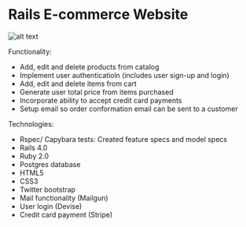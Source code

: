 Rails E-commerce Website
========================

![alt text](https://s3.amazonaws.com/Github-14/iStore.png "E-commerce Website - Ruby on Rails")

Functionality: 
- Add, edit and delete products from catalog
- Implement user authenticatioln (includes user sign-up and login)
- Add, edit and delete items from cart
- Generate user total price from items purchased
- Incorporate ability to accept credit card payments
- Setup email so order conformation email can be sent to a customer

Technologies:
- Rspec/ Capybara tests: Created feature specs and model specs
- Rails 4.0
- Ruby 2.0
- Postgres database
- HTML5
- CSS3
- Twitter bootstrap
- Mail functionality (Mailgun)
- User login (Devise)
- Credit card payment (Stripe)


